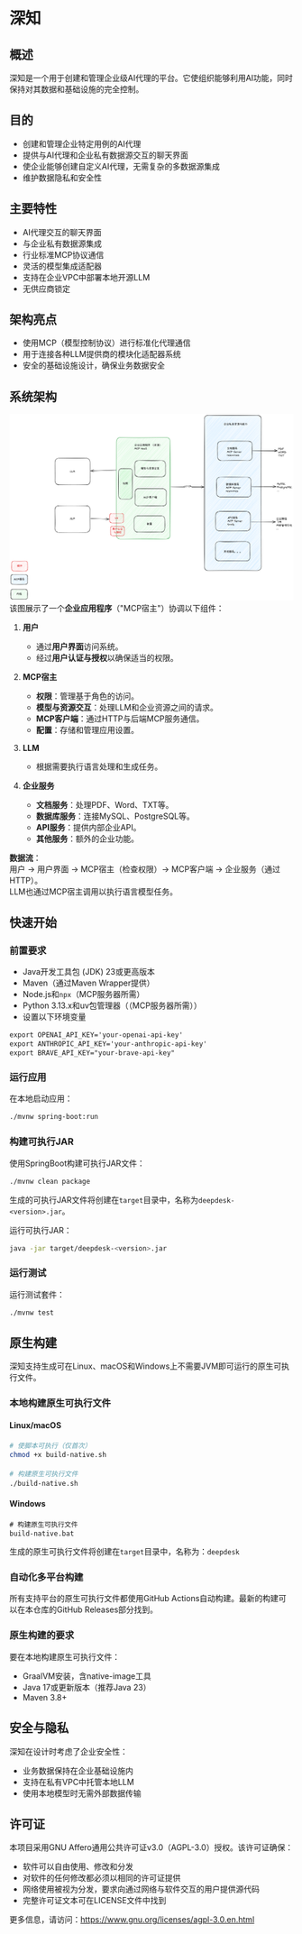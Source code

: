 # 深知

## 概述
深知是一个用于创建和管理企业级AI代理的平台。它使组织能够利用AI功能，同时保持对其数据和基础设施的完全控制。

## 目的
- 创建和管理企业特定用例的AI代理
- 提供与AI代理和企业私有数据源交互的聊天界面
- 使企业能够创建自定义AI代理，无需复杂的多数据源集成
- 维护数据隐私和安全性

## 主要特性
- AI代理交互的聊天界面
- 与企业私有数据源集成
- 行业标准MCP协议通信
- 灵活的模型集成适配器
- 支持在企业VPC中部署本地开源LLM
- 无供应商锁定

## 架构亮点
- 使用MCP（模型控制协议）进行标准化代理通信
- 用于连接各种LLM提供商的模块化适配器系统
- 安全的基础设施设计，确保业务数据安全

## 系统架构
![系统架构图](images/archi.png)
该图展示了一个**企业应用程序**（"MCP宿主"）协调以下组件：
1. **用户**  
   - 通过**用户界面**访问系统。  
   - 经过**用户认证与授权**以确保适当的权限。

2. **MCP宿主**  
   - **权限**：管理基于角色的访问。  
   - **模型与资源交互**：处理LLM和企业资源之间的请求。  
   - **MCP客户端**：通过HTTP与后端MCP服务通信。  
   - **配置**：存储和管理应用设置。

3. **LLM**  
   - 根据需要执行语言处理和生成任务。

4. **企业服务**  
   - **文档服务**：处理PDF、Word、TXT等。  
   - **数据库服务**：连接MySQL、PostgreSQL等。  
   - **API服务**：提供内部企业API。  
   - **其他服务**：额外的企业功能。

**数据流**：  
用户 → 用户界面 → MCP宿主（检查权限）→ MCP客户端 → 企业服务（通过HTTP）。  
LLM也通过MCP宿主调用以执行语言模型任务。

## 快速开始
### 前置要求
- Java开发工具包 (JDK) 23或更高版本
- Maven（通过Maven Wrapper提供）
- Node.js和`npx`（MCP服务器所需）
- Python 3.13.x和uv包管理器（（MCP服务器所需））
- 设置以下环境变量
```shell
export OPENAI_API_KEY='your-openai-api-key'
export ANTHROPIC_API_KEY='your-anthropic-api-key'
export BRAVE_API_KEY="your-brave-api-key"
```

### 运行应用
在本地启动应用：
```bash
./mvnw spring-boot:run
```

### 构建可执行JAR
使用SpringBoot构建可执行JAR文件：
```bash
./mvnw clean package
```
生成的可执行JAR文件将创建在`target`目录中，名称为`deepdesk-<version>.jar`。

运行可执行JAR：
```bash
java -jar target/deepdesk-<version>.jar
```

### 运行测试
运行测试套件：
```bash
./mvnw test
```


## 原生构建

深知支持生成可在Linux、macOS和Windows上不需要JVM即可运行的原生可执行文件。

### 本地构建原生可执行文件

#### Linux/macOS
```bash
# 使脚本可执行（仅首次）
chmod +x build-native.sh

# 构建原生可执行文件
./build-native.sh
```

#### Windows
```batch
# 构建原生可执行文件
build-native.bat
```

生成的原生可执行文件将创建在`target`目录中，名称为：`deepdesk`

### 自动化多平台构建

所有支持平台的原生可执行文件都使用GitHub Actions自动构建。最新的构建可以在本仓库的GitHub Releases部分找到。

### 原生构建的要求

要在本地构建原生可执行文件：
- GraalVM安装，含native-image工具
- Java 17或更新版本（推荐Java 23）
- Maven 3.8+

## 安全与隐私
深知在设计时考虑了企业安全性：
- 业务数据保持在企业基础设施内
- 支持在私有VPC中托管本地LLM
- 使用本地模型时无需外部数据传输

## 许可证
本项目采用GNU Affero通用公共许可证v3.0（AGPL-3.0）授权。该许可证确保：
- 软件可以自由使用、修改和分发
- 对软件的任何修改都必须以相同的许可证提供
- 网络使用被视为分发，要求向通过网络与软件交互的用户提供源代码
- 完整许可证文本可在LICENSE文件中找到

更多信息，请访问：https://www.gnu.org/licenses/agpl-3.0.en.html
